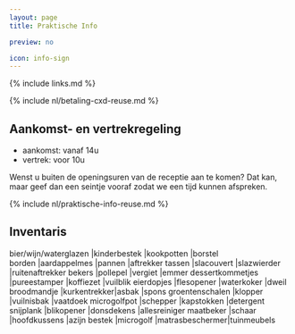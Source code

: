 ```yaml
---
layout: page
title: Praktische Info

preview: no

icon: info-sign
---
```


{% include links.md %}

{% include nl/betaling-cxd-reuse.md %}

## Aankomst- en vertrekregeling

- aankomst: vanaf 14u
- vertrek: voor 10u

Wenst u buiten de openingsuren van de receptie aan te komen? Dat kan, maar geef dan een seintje vooraf zodat we een tijd kunnen afspreken.

{% include nl/praktische-info-reuse.md %}

## Inventaris

bier/wijn/waterglazen |kinderbestek |kookpotten |borstel  
borden |aardappelmes |pannen |aftrekker
tassen |slacouvert |slazwierder |ruitenaftrekker
bekers |pollepel |vergiet |emmer
dessertkommetjes |pureestamper |koffiezet |vuilblik
eierdopjes |flesopener |waterkoker |dweil
broodmandje |kurkentrekker|asbak |spons
groentenschalen |klopper |vuilnisbak |vaatdoek
microgolfpot |schepper |kapstokken |detergent
snijplank |blikopener |donsdekens |allesreiniger
maatbeker |schaar |hoofdkussens |azijn
bestek |microgolf |matrasbeschermer|tuinmeubels
